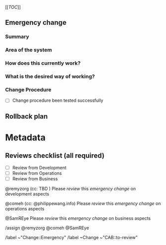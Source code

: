 [[_TOC_]]
## Emergency change
<!-- Emergency change should be filed whenever an incident caused a required change. It will be reviewed by the CAB afterward !-->

<!-- /confidential -->
<!-- If confidential, explain why -->

### Summary
<!-- Outline the issue being faced, and why this required a change !-->

### Area of the system
<!-- This might only be one part, but may involve multiple sections !-->

### How does this currently work?
<!-- The current process, and any associated business rules !-->

### What is the desired way of working?
<!-- After the change, what should the process be, and what should the business rules be !-->

<!-- Success criteria of change application (when relevant, include how to test) -->

### Change Procedure
- [ ] Change procedure been tested successfully

<!-- Include step by step description of changes performed -->


## Rollback plan
<!-- Describe how to rollback the change in case the expected change is not working -->


<!-- METADATA for project management, please leave the following lines and edit as needed -->
# Metadata
<!-- PRIORITY: Uncomment /label quick actions as appropriate. The priority and severity assigned may be different to this !-->
<!--High : (This will bring a huge increase in performance/productivity/usability, or is a legislative requirement)-->
<!-- /label ~"Priority::1-High" -->
<!--Medium : (This will bring a good increase in performance/productivity/usability)-->
<!-- /label ~"Priority::2-Medium" -->
<!--Low : (anything else e.g., trivial, minor improvements) -->
<!--  /label ~"Priority::3-Low" -->

## Reviews checklist (all required)
- [ ] Review from Development
- [ ] Review from Operations
- [ ] Review from Business
<!-- tick the corresponding checkbox [x], you may also add your @user handle at the end of the line -->

@remyzorg (cc: TBD )    Please *review* this _emergency change_ on development aspects

@comeh (cc: @philippewang.info) Please *review* this _emergency change_ on operations aspects

@SamREye                   Please *review* this _emergency change_ on business aspects

/assign @remyzorg @comeh @SamREye <!-- comment-out if you're writting a draft -->

<!-- Quick actions for last reviewer : -->
<!-- /unlabel ~"CAB::to-review" -->

/label ~"Change::Emergency"  <!-- Emergency change request, usually on incident, sent to the CAB for review after applying. -->
/label ~Change ~"CAB::to-review" <!-- labels for gitlab CAB Change issues management -->
<!-- METADATA - end -->
